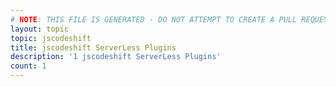 ```yaml
---
# NOTE: THIS FILE IS GENERATED - DO NOT ATTEMPT TO CREATE A PULL REQUEST TO UPDATE THE DATA. 
layout: topic
topic: jscodeshift
title: jscodeshift ServerLess Plugins
description: '1 jscodeshift ServerLess Plugins'
count: 1
---
```

